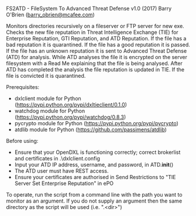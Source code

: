 FS2ATD - FileSystem To Advanced Threat Defense
v1.0 (2017) Barry O'Brien (barry_obrien@mcafee.com)

Monitors directories recursively on a fileserver or FTP server for new exe. Checks the new file reputation in Threat 
Intelligence Exchange (TIE) for Enterprise Reputation, GTI Reputation, and ATD Reputation. If the file has a bad 
reputation it is quarantined. If the file has a good reputation it is passed. If the file has an unknown reputation it 
is sent to Advanced Threat Defense (ATD) for analysis. While ATD analyses the file it is encrypted on the server 
filesystem with a Read Me explaining that the file is being analysed. After ATD has completed the analysis the file 
reputation is updated in TIE. If the file is convicted it is quarantined.

Prerequisites:
*   dxlclient module for Python (https://pypi.python.org/pypi/dxltieclient/0.1.0)
*   watchdog module for Python (https://pypi.python.org/pypi/watchdog/0.8.3)
*   pycrypto module for Python (https://pypi.python.org/pypi/pycrypto)
*   atdlib module for Python (https://github.com/passimens/atdlib)

Before using:
*   Ensure that your OpenDXL is functioning correctly; correct brokerlist and certificates in .\dxlclient.config
*   Input your ATD IP address, username, and password, in ATD.__init__()
*   The ATD user must have REST access.
*   Ensure your certificates are authorised in Send Restrictions to "TIE Server Set Enterprise Reputation" in ePO

To operate, run the script from a command line with the path you want to monitor as an argument. If you do not supply 
an argument then the same directory as the script will be used (i.e. ".\<dir>")
